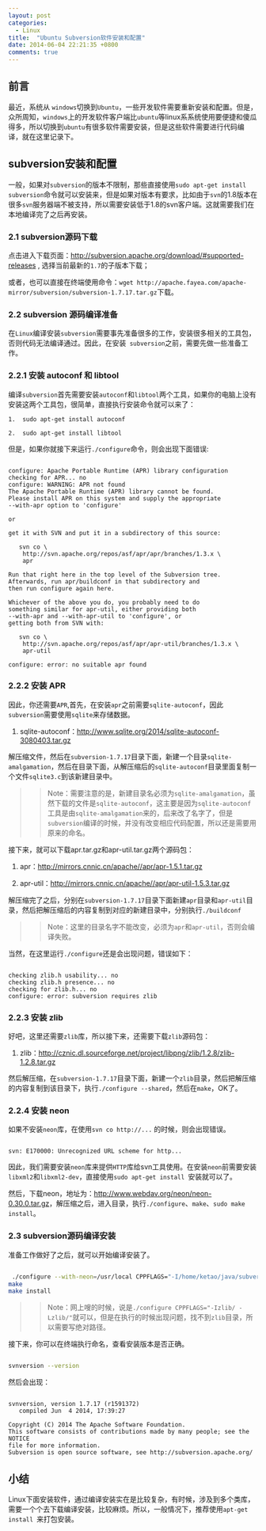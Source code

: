 ```yaml
---
layout: post
categories: 
  - Linux 
title:  "Ubuntu Subversion软件安装和配置"
date: 2014-06-04 22:21:35 +0800
comments: true
---
```


## <a id="Intro">前言</a>

最近，系统从 `windows`切换到`Ubuntu`，一些开发软件需要重新安装和配置。但是，众所周知，`windows`上的开发软件客户端比`ubuntu`等linux系系统使用要便捷和傻瓜得多，所以切换到`ubuntu`有很多软件需要安装，但是这些软件需要进行代码编译，就在这里记录下。

## <a id="Subversion">subversion安装和配置</a>

一般，如果对`subversion`的版本不限制，那些直接使用`sudo apt-get install subversion`命令就可以安装来，但是如果对版本有要求，比如由于`svn`的1.8版本在很多`svn`服务器端不被支持，所以需要安装低于1.8的svn客户端。这就需要我们在本地编译完了之后再安装。

### 2.1 subversion源码下载

点击进入下载页面：<http://subversion.apache.org/download/#supported-releases> , 选择当前最新的`1.7`的子版本下载；

或者，也可以直接在终端使用命令：`wget http://apache.fayea.com/apache-mirror/subversion/subversion-1.7.17.tar.gz`下载。

### 2.2 subversion 源码编译准备

在`Linux`编译安装`subversion`需要事先准备很多的工作，安装很多相关的工具包，否则代码无法编译通过。因此，在安装` subversion`之前，需要先做一些准备工作。

<!-- more -->

### 2.2.1 安装 autoconf 和 libtool

编译`subversion`首先需要安装`autoconf`和`libtool`两个工具，如果你的电脑上没有安装这两个工具包，很简单，直接执行安装命令就可以来了：

    1.  sudo apt-get install autoconf
    
    2.  sudo apt-get install libtool
    
但是，如果你就接下来运行`./configure`命令，则会出现下面错误:

``` 

configure: Apache Portable Runtime (APR) library configuration
checking for APR... no
configure: WARNING: APR not found
The Apache Portable Runtime (APR) library cannot be found.
Please install APR on this system and supply the appropriate
--with-apr option to 'configure'

or

get it with SVN and put it in a subdirectory of this source:

   svn co \
    http://svn.apache.org/repos/asf/apr/apr/branches/1.3.x \
    apr

Run that right here in the top level of the Subversion tree.
Afterwards, run apr/buildconf in that subdirectory and
then run configure again here.

Whichever of the above you do, you probably need to do
something similar for apr-util, either providing both
--with-apr and --with-apr-util to 'configure', or
getting both from SVN with:

   svn co \
    http://svn.apache.org/repos/asf/apr/apr-util/branches/1.3.x \
    apr-util

configure: error: no suitable apr found

```

### 2.2.2 安装 APR

因此，你还需要`APR`,首先，在安装`apr`之前需要`sqlite-autoconf`，因此`subversion`需要使用`sqlite`来存储数据。

1.  sqlite-autoconf：<http://www.sqlite.org/2014/sqlite-autoconf-3080403.tar.gz>

解压缩文件，然后在`subversion-1.7.17`目录下面，新建一个目录`sqlite-amalgamation`，然后在目录下面，从解压缩后的`sqlite-autoconf`目录里面复制一个文件`sqlite3.c`到该新建目录中。

>> Note：需要注意的是，新建目录名必须为`sqlite-amalgamation`，虽然下载的文件是`sqlite-autoconf`，这主要是因为`sqlite-autoconf`工具是由`sqlite-amalgamation`来的，后来改了名字了，但是`subversion`编译的时候，并没有改变相应代码配置，所以还是需要用原来的命名。

接下来，就可以下载apr.tar.gz和apr-util.tar.gz两个源码包：

1.  apr：<http://mirrors.cnnic.cn/apache//apr/apr-1.5.1.tar.gz>
    
2. apr-util：<http://mirrors.cnnic.cn/apache//apr/apr-util-1.5.3.tar.gz>

解压缩完了之后，分别在`subversion-1.7.17`目录下面新建`apr`目录和`apr-util`目录，然后把解压缩后的内容复制到对应的新建目录中，分别执行`./buildconf`

>> Note：这里的目录名字不能改变，必须为`apr`和`apr-util`，否则会编译失败。

当然，在这里运行`./configure`还是会出现问题，错误如下：

``` 

checking zlib.h usability... no
checking zlib.h presence... no
checking for zlib.h... no
configure: error: subversion requires zlib

```

### 2.2.3 安装 zlib

好吧，这里还需要`zlib`库，所以接下来，还需要下载`zlib`源码包：

1.  zlib：<http://cznic.dl.sourceforge.net/project/libpng/zlib/1.2.8/zlib-1.2.8.tar.gz>

然后解压缩，在`subversion-1.7.17`目录下面，新建一个`zlib`目录，然后把解压缩的内容复制到该目录下，执行`./configure --shared`，然后在`make`，OK了。

### 2.2.4 安装 neon

如果不安装`neon`库，在使用`svn co http://...` 的时候，则会出现错误。

```

svn: E170000: Unrecognized URL scheme for http...

```

因此，我们需要安装`neon`库来提供`HTTP`库给svn工具使用。在安装`neon`前需要安装`libxml2`和`libxml2-dev`，直接使用`sudo apt-get install `安装就可以了。

然后，下载neon，地址为：<http://www.webdav.org/neon/neon-0.30.0.tar.gz>，解压缩之后，进入目录，执行`./configure`、`make`、`sudo make install`。


### 2.3 subversion源码编译安装

准备工作做好了之后，就可以开始编译安装了。

``` bash

 ./configure --with-neon=/usr/local CPPFLAGS="-I/home/ketao/java/subversion-1.7.17/zlib/ -L/home/ketao/java/subversion-1.7.17/zlib/"
make
make install
```

>> Note：网上嗖的时候，说是`./configure CPPFLAGS="-Izlib/ -Lzlib/"`就可以，但是在执行的时候出现问题，找不到`zlib`目录，所以需要写绝对路径。

接下来，你可以在终端执行命名，查看安装版本是否正确。

``` bash

svnversion --version
```
然后会出现：

``` 

svnversion, version 1.7.17 (r1591372)
   compiled Jun  4 2014, 17:39:27

Copyright (C) 2014 The Apache Software Foundation.
This software consists of contributions made by many people; see the NOTICE
file for more information.
Subversion is open source software, see http://subversion.apache.org/

```

## <a id="Finally">小结</a>

Linux下面安装软件，通过编译安装实在是比较复杂，有时候，涉及到多个类库，需要一个个去下载编译安装，比较麻烦。所以，一般情况下，推荐使用`apt-get install `来打包安装。
